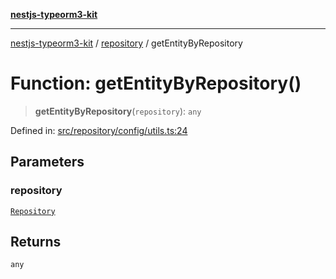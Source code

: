 [**nestjs-typeorm3-kit**](../../README.md)

***

[nestjs-typeorm3-kit](../../README.md) / [repository](../README.md) / getEntityByRepository

# Function: getEntityByRepository()

> **getEntityByRepository**(`repository`): `any`

Defined in: [src/repository/config/utils.ts:24](https://github.com/x302502/nestjs-typeorm3-kit/blob/313e27f27be24cb76b799a33cc27551fc0070682/src/repository/config/utils.ts#L24)

## Parameters

### repository

[`Repository`](../interfaces/Repository.md)

## Returns

`any`
